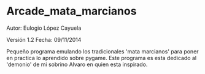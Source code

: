 # Arcade_mata_marcianos

Autor: Eulogio López Cayuela

Versión 1.2    Fecha: 09/11/2014

Pequeño programa emulando los tradicionales 'mata marcianos' para poner en practica lo aprendido sobre pygame.
Este programa es esta dedicado al 'demonio' de mi sobrino Alvaro en quien esta inspirado.
 
